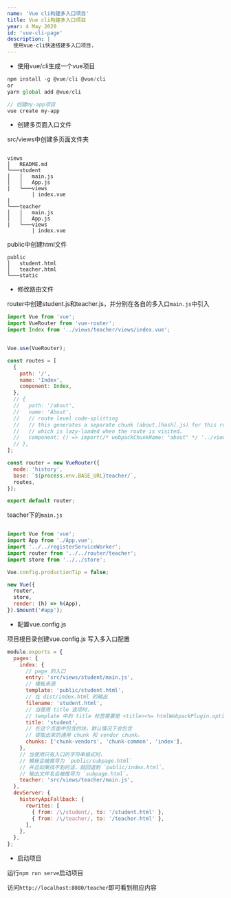 ```yaml
---
name: 'Vue cli构建多入口项目'
title: Vue cli构建多入口项目
year: 4 May 2020
id: 'vue-cli-page'
description: |
  使用vue-cli快速搭建多入口项目.
---
```




- 使用vue/cli生成一个vue项目

```JavaScript
npm install -g @vue/cli @vue/cli
or
yarn global add @vue/cli

// 创建my-app项目
vue create my-app

```

- 创建多页面入口文件

src/views中创建多页面文件夹

```

views
│   README.md
└───student
│   │   main.js
│   │   App.js
|   └───views
        | index.vue
|
└───teacher
│   │   main.js
│   │   App.js
|   └───views
        | index.vue
```

public中创建html文件

```
public
│   student.html
│   teacher.html
└───static
```

- 修改路由文件

router中创建student.js和teacher.js，并分别在各自的多入口```main.js```中引入

```JavaScript
import Vue from 'vue';
import VueRouter from 'vue-router';
import Index from '../views/teacher/views/index.vue';


Vue.use(VueRouter);

const routes = [
  {
    path: '/',
    name: 'Index',
    component: Index,
  },
  // {
  //   path: '/about',
  //   name: 'About',
  //   // route level code-splitting
  //   // this generates a separate chunk (about.[hash].js) for this route
  //   // which is lazy-loaded when the route is visited.
  //   component: () => import(/* webpackChunkName: "about" */ '../views/About.vue'),
  // },
];

const router = new VueRouter({
  mode: 'history',
  base: `${process.env.BASE_URL}teacher/`,
  routes,
});

export default router;

```

teacher下的```main.js```

```JavaScript

import Vue from 'vue';
import App from './App.vue';
import '../../registerServiceWorker';
import router from '../../router/teacher';
import store from '../../store';

Vue.config.productionTip = false;

new Vue({
  router,
  store,
  render: (h) => h(App),
}).$mount('#app');

```

- 配置vue.config.js

项目根目录创建vue.config.js
写入多入口配置

```JavaScript
module.exports = {
  pages: {
    index: {
      // page 的入口
      entry: 'src/views/student/main.js',
      // 模板来源
      template: 'public/student.html',
      // 在 dist/index.html 的输出
      filename: 'student.html',
      // 当使用 title 选项时，
      // template 中的 title 标签需要是 <title><%= htmlWebpackPlugin.options.title %></title>
      title: 'student',
      // 在这个页面中包含的块，默认情况下会包含
      // 提取出来的通用 chunk 和 vendor chunk。
      chunks: ['chunk-vendors', 'chunk-common', 'index'],
    },
    // 当使用只有入口的字符串格式时，
    // 模板会被推导为 `public/subpage.html`
    // 并且如果找不到的话，就回退到 `public/index.html`。
    // 输出文件名会被推导为 `subpage.html`。
    teacher: 'src/views/teacher/main.js',
  },
  devServer: {
    historyApiFallback: {
      rewrites: [
        { from: /\/student/, to: '/student.html' },
        { from: /\/teacher/, to: '/teacher.html' },
      ],
    },
  },
};

```

- 启动项目

运行```npm run serve```启动项目

访问```http://localhost:8080/teacher```即可看到相应内容
